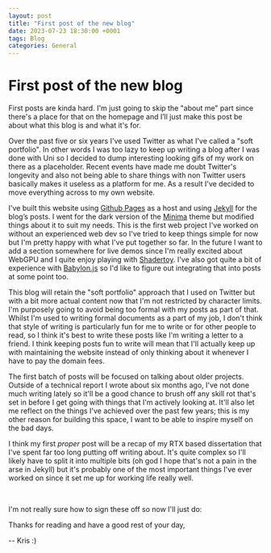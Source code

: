```yaml
---
layout: post
title: "First post of the new blog"
date: 2023-07-23 18:30:00 +0001
tags: Blog
categories: General
---
```



# First post of the new blog


First posts are kinda hard. I'm just going to skip the "about me" part since there's a place for that on the homepage and I’ll just make this post be about what this blog is and what it's for.


Over the past five or six years I've used Twitter as what I've called a "soft portfolio". In other words I was too lazy to keep up writing a blog after I was done with Uni so I decided to dump interesting looking gifs of my work on there as a placeholder. Recent events have made me doubt Twitter's longevity and also not being able to share things with non Twitter users basically makes it useless as a platform for me. As a result I've decided to move everything across to my own website.


I've built this website using [Github Pages](https://pages.github.com/) as a host and using [Jekyll](https://jekyllrb.com/) for the blog’s posts. I went for the dark version of the [Minima](https://github.com/jekyll/minima) theme but modified things about it to suit my needs. This is the first web project I've worked on without an experienced web dev so I've tried to keep things simple for now but I'm pretty happy with what I've put together so far. In the future I want to add a section somewhere for live demos since I'm really excited about WebGPU and I quite enjoy playing with [Shadertoy](https://www.shadertoy.com/). I've also got quite a bit of experience with [Babylon.js](https://www.babylonjs.com/) so I'd like to figure out integrating that into posts at some point too.


This blog will retain the "soft portfolio" approach that I used on Twitter but with a bit more actual content now that I'm not restricted by character limits. I'm purposely going to avoid being too formal with my posts as part of that. Whilst I'm used to writing formal documents as a part of my job, I don't think that style of writing is particularly fun for me to write or for other people to read, so I think it's best to write these posts like I'm writing a letter to a friend. I think keeping posts fun to write will mean that I'll actually keep up with maintaining the website instead of only thinking about it whenever I have to pay the domain fees.


The first batch of posts will be focused on talking about older projects. Outside of a technical report I wrote about six months ago, I've not done much writing lately so it'll be a good chance to brush off any skill rot that's set in before I get going with things that I'm actively looking at. It'll also let me reflect on the things I've achieved over the past few years; this is my other reason for building this space, I want to be able to inspire myself on the bad days.


I think my first *proper* post will be a recap of my RTX based dissertation that I've spent far too long putting off writing about. It's quite complex so I'll likely have to split it into multiple bits (oh god I hope that's not a pain in the arse in Jekyll) but it's probably one of the most important things I've ever worked on since it set me up for working life really well.


<br/>


I'm not really sure how to sign these off so now I'll just do:


Thanks for reading and have a good rest of your day,


-- Kris :)

